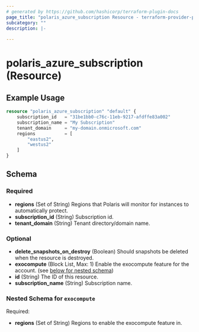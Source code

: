 ```yaml
---
# generated by https://github.com/hashicorp/terraform-plugin-docs
page_title: "polaris_azure_subscription Resource - terraform-provider-polaris"
subcategory: ""
description: |-
  
---
```


# polaris_azure_subscription (Resource)



## Example Usage

```terraform
resource "polaris_azure_subscription" "default" {
    subscription_id   = "31be1bb0-c76c-11eb-9217-afdffe83a002"
    subscription_name = "My Subscription"
    tenant_domain     = "my-domain.onmicrosoft.com"
    regions           = [
        "eastus2",
        "westus2"
    ]
}
```

<!-- schema generated by tfplugindocs -->
## Schema

### Required

- **regions** (Set of String) Regions that Polaris will monitor for instances to automatically protect.
- **subscription_id** (String) Subscription id.
- **tenant_domain** (String) Tenant directory/domain name.

### Optional

- **delete_snapshots_on_destroy** (Boolean) Should snapshots be deleted when the resource is destroyed.
- **exocompute** (Block List, Max: 1) Enable the exocompute feature for the account. (see [below for nested schema](#nestedblock--exocompute))
- **id** (String) The ID of this resource.
- **subscription_name** (String) Subscription name.

<a id="nestedblock--exocompute"></a>
### Nested Schema for `exocompute`

Required:

- **regions** (Set of String) Regions to enable the exocompute feature in.


